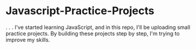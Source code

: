 # Javascript-Practice-Projects
.
.
.
I've started learning JavaScript, and in this repo, I'll be uploading small practice projects. By building these projects step by step, I'm trying to improve my skills.
